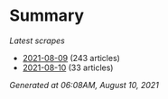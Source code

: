 # Summary
*Latest scrapes*
* [2021-08-09](https://github.com/nuuuwan/news_lk/blob/data/news_lk.2021-08-09.json) (243 articles)
* [2021-08-10](https://github.com/nuuuwan/news_lk/blob/data/news_lk.2021-08-10.json) (33 articles)

*Generated at 06:08AM, August 10, 2021*